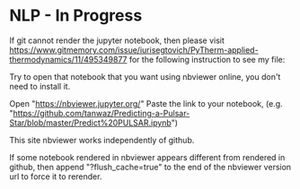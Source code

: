 # NLP - In Progress

If git cannot render the jupyter notebook, then please visit https://www.gitmemory.com/issue/iurisegtovich/PyTherm-applied-thermodynamics/11/495349877 for the following instruction to see my file:

Try to open that notebook that you want using nbviewer online, you don't need to install it.

Open "https://nbviewer.jupyter.org/"
Paste the link to your notebook, (e.g. "https://github.com/tanwaz/Predicting-a-Pulsar-Star/blob/master/Predict%20PULSAR.ipynb") 

This site nbviewer works independently of github.

If some notebook rendered in nbviewer appears different from rendered in github, then append "?flush_cache=true" to the end of the nbviewer version url to force it to rerender.

